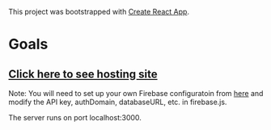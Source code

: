 This project was bootstrapped with [Create React App](https://github.com/facebook/create-react-app).

# Goals

##  [Click here to see hosting site](https://goal-15ea4.firebaseapp.com "Goals")

Note: You will need to set up your own Firebase configuratoin from [here](http://firebase.google.com/) and modify the API key, authDomain, databaseURL, etc. in firebase.js. 

The server runs on port localhost:3000.
